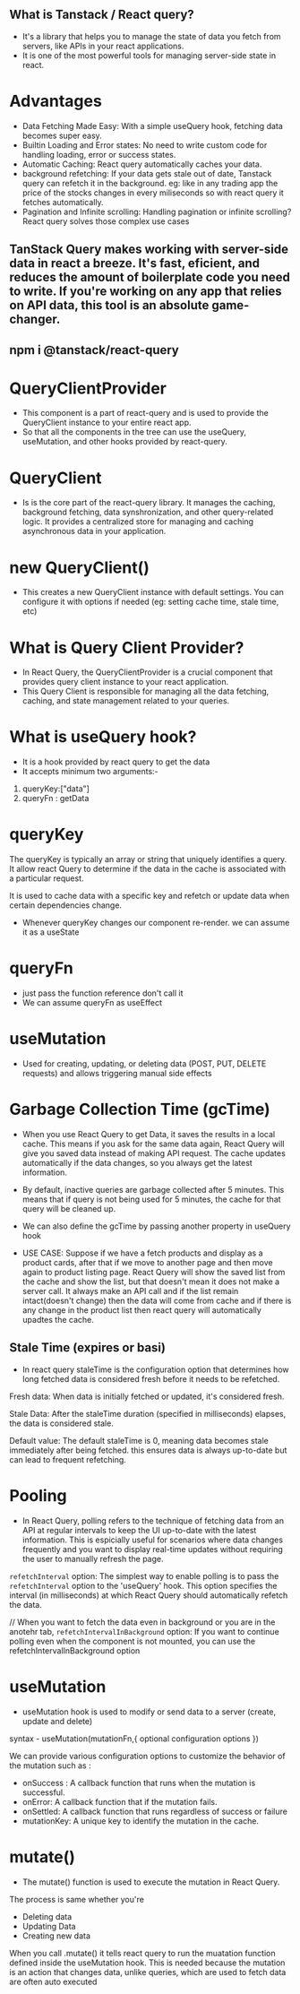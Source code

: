 ## What is Tanstack / React query?
- It's a library that helps you to manage the state of data you fetch from servers, like APIs in your react applications.
- It is one of the most powerful tools for managing server-side state in react.

# Advantages

- Data Fetching Made Easy: With a simple useQuery hook, fetching data becomes super easy.
- Builtin Loading and Error states: No need to write custom code for handling loading, error  or success states.
- Automatic Caching: React query automatically caches your data.
- background refetching: If your data gets stale out of date, Tanstack query can refetch it in the background. eg: like in any trading app the price of the stocks changes in every miliseconds so with react query it fetches automatically.
- Pagination and Infinite scrolling: Handling pagination or infinite scrolling? React query solves those complex use cases

## TanStack Query makes working with server-side data in react a breeze. It's fast, eficient, and reduces the amount of boilerplate code you need to write. If you're working on any app that relies on API data, this tool is an absolute game-changer.

## npm i @tanstack/react-query

# QueryClientProvider
- This component is a part of react-query and is used to provide the QueryClient instance to your entire react app.
- So that all the components in the tree can use the useQuery, useMutation, and other hooks provided by react-query.

# QueryClient
- Is is the core part of the react-query library. It manages the caching, background fetching, data synshronization, and other query-related logic. It provides a centralized store for managing and caching asynchronous data in your application.

# new QueryClient()
- This creates a new QueryClient instance with default settings. You can configure it with options if needed (eg: setting cache time, stale time, etc)

# What is Query Client Provider?

- In React Query, the QueryClientProvider is a crucial component that provides query client instance to your react application.
- This Query Client is responsible for managing all the data fetching, caching, and state management related to your queries.

# What is useQuery hook?

- It is a hook provided by react query to get the data
- It accepts minimum two arguments:-

1. queryKey:["data"]
2. queryFn : getData

# queryKey

The queryKey is typically an array or string that uniquely identifies a query. It allow react Query to determine if the data in the cache is associated with a particular request.

It is used to cache data with a specific key and refetch or update data when certain dependencies change.

- Whenever queryKey changes our component re-render. we can assume it as a useState

# queryFn

- just pass the function reference don't call it
- We can assume queryFn as useEffect

# useMutation 
- Used for creating, updating, or deleting data (POST, PUT, DELETE requests) and allows triggering manual side effects

# Garbage Collection Time (gcTime)

- When you use React Query to get Data, it saves the results in a local cache. This means if you ask for the same data again, React Query will give you saved data instead of making API request. The cache updates automatically if the data changes, so you always get the latest information.

- By default, inactive queries are garbage collected after 5 minutes. This means that if query is not being used for 5 minutes, the cache for that query will be cleaned up.
- We can also define the gcTime by passing another property in useQuery hook

- USE CASE: Suppose if we have a fetch products and display as a product cards, after that if we move to another page and then move again to product listing page. React Query will show the saved list from the cache and show the list, but that doesn't mean it does not make a server call. It always make an API call and if the list remain intact(doesn't change) then the data will come from cache and if there is any change in the product list then react query will automatically upadtes the cache.

## Stale Time (expires or basi)

- In react query staleTime is the configuration option that determines how long fetched data is considered fresh before it needs to be refetched.

Fresh data:
When data is initially fetched or updated, it's considered fresh.

Stale Data:
After the staleTime duration (specified in milliseconds) elapses, the data is considered stale.

Default value:
The default staleTime is 0, meaning data becomes stale immediately after being fetched. this ensures data is always up-to-date but can lead to frequent refetching.

# Pooling 

- In React Query, polling refers to the technique of fetching data from an API at regular  intervals to keep the UI up-to-date with the latest information. This is espicially  useful for scenarios where data changes frequently and you want to display real-time updates without requiring the user to manually refresh the page.

`refetchInterval` option: The simplest way to enable polling is to pass the `refetchInterval` option to the 'useQuery' hook. This option specifies the interval (in milliseconds) at which React Query should automatically refetch the data.

// When you want to fetch the data even in background or you are in the anotehr tab, 
`refetchIntervalInBackground` option: If you want to continue polling even when the component is not mounted, you can use the refetchIntervalInBackground option

# useMutation

- useMutation hook is used to modify or send data to a server (create, update and delete)

syntax - useMutation(mutationFn,{
    optional configuration options
})

We can provide various configuration options to customize the behavior of the mutation such as :

- onSuccess : A callback function that runs when the mutation is successful.
- onError: A callback function that if the mutation fails.
- onSettled: A callback function that runs regardless of success or failure
- mutationKey:  A unique key to identify the mutation in the cache.

# mutate()

- The mutate() function is used to execute the mutation in React Query.

The process is same whether you're 
- Deleting data
- Updating Data
- Creating new data

When you call .mutate() it tells react query to run the muatation function defined inside the useMutation hook. This is needed because the mutation is an action that changes data, unlike queries, which are used to fetch data are often auto executed